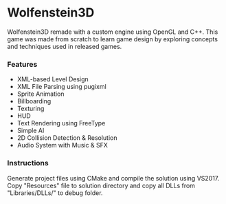 # Wolfenstein3D
Wolfenstein3D remade with a custom engine using OpenGL and C++. This game was made from scratch to learn game design by exploring concepts and techniques used in released games.

### Features
  * XML-based Level Design
  * XML File Parsing using pugixml
  * Sprite Animation
  * Billboarding
  * Texturing
  * HUD
  * Text Rendering using FreeType
  * Simple AI
  * 2D Collision Detection & Resolution
  * Audio System with Music & SFX

### Instructions
Generate project files using CMake and compile the solution using VS2017. Copy "Resources" file to solution directory and copy all DLLs from "Libraries/DLLs/" to debug folder.
  
